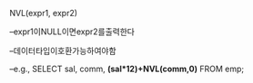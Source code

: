 
NVL(expr1, expr2)

–expr1이NULL이면expr2를출력한다

–데이터타입이호환가능하여야함

–e.g., SELECT sal, comm, **(sal*12)+NVL(comm,0)** FROM emp;